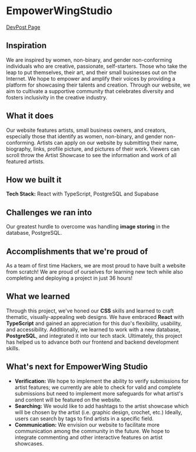 # EmpowerWingStudio
[DevPost Page](https://devpost.com/software/empowerwing-studio)
## Inspiration
We are inspired by women, non-binary, and gender non-conforming individuals who are creative, passionate, self-starters. Those who take the leap to put themselves, their art, and their small businesses out on the Internet. We hope to empower and amplify their voices by providing a platform for showcasing their talents and creation. Through our website, we aim to cultivate a supportive community that celebrates diversity and fosters inclusivity in the creative industry.
## What it does
Our website features artists, small business owners, and creators, especially those that identify as women, non-binary, and gender non-conforming. Artists can apply on our website by submitting their name, biography, links, profile picture, and pictures of their work. Viewers can scroll throw the Artist Showcase to see the information and work of all featured artists.
## How we built it
**Tech Stack:** React with TypeScript, PostgreSQL and Supabase
## Challenges we ran into
Our greatest hurdle to overcome was handling **image storing** in the database, PostgreSQL. 
## Accomplishments that we're proud of
As a team of first time Hackers, we are most proud to have built a website from scratch! We are proud of ourselves for learning new tech while also completing and deploying a project in just 36 hours!
## What we learned
Through this project, we've honed our **CSS** skills and learned to craft thematic, visually-appealing web designs. We have embraced **React** with **TypeScript** and gained an appreciation for this duo's flexibility, usability, and accessibility. Additionally, we learned to work with a new database, **PostgreSQL**, and integrated it into our tech stack. Ultimately, this project has helped us to advance both our frontend and backend development skills.
## What's next for EmpowerWing Studio
- **Verification:** We hope to implement the ability to verify submissions for artist features; we currently are able to check for valid and complete submissions but need to implement more safeguards for what artist's and content will be featured on the website.
- **Searching:** We would like to add hashtags to the artist showcase which will be chosen by the artist (i.e. graphic design, crochet, etc.) Ideally, users can search by tags to find artists in a specific field.
- **Communication:** We envision our website to facilitate more communication among the community in the future. We hope to integrate commenting and other interactive features on artist showcases.
